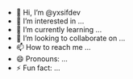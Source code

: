 - 👋 Hi, I’m @yxsifdev
- 👀 I’m interested in ...
- 🌱 I’m currently learning ...
- 💞️ I’m looking to collaborate on ...
- 📫 How to reach me ...
- 😄 Pronouns: ...
- ⚡ Fun fact: ...

<!---
yxsifdev/yxsifdev is a ✨ special ✨ repository because its `README.md` (this file) appears on your GitHub profile.
You can click the Preview link to take a look at your changes.
--->

